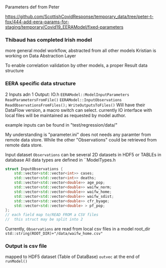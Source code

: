 ###
Parameters def from Peter

https://github.com/ScottishCovidResponse/temporary_data/tree/peter-t-fox/444-add-eera-params-for-staging/temporary/Covid19_EERAModel/fixed-parameters

### Thibaud has completed Irish model
more general model workflow, abstracted from all other models
Kristian is working on Data Abstraction Layer

To enable correlation validation by other models,  a proper Result data structure

### EERA specific data structure

2 Inputs adn 1 Output:  IO.h
 `EERAModel::ModelInputParameters ReadParametersFromFile()`
 `EERAModel::InputObservations ReadObservationsFromFiles();`
 `WriteOutputsToFiles()`
Will have their DataFlow version, a macro switch can select. currently IO interface with local files will be maintained as requested by model author.

example inputs can be found in "test/regression/data/"

My understanding is "parameter.ini" does not needs any paramter from remote data store. While the other "Observations" could be retrieved from remote data store.

Input dataset `Observations` can be several 2D datasets in HDF5 or TABLEs in database
All data types are defined in ``ModelTypes.h
```c++
struct InputObservations {
	std::vector<std::vector<int>> cases;
	std::vector<std::vector<int>> deaths;
	std::vector<std::vector<double>> age_pop;
	std::vector<std::vector<double>> waifw_norm;
	std::vector<std::vector<double>> waifw_home;
	std::vector<std::vector<double>> waifw_sdist;
	std::vector<std::vector<double>> cfr_byage;
	std::vector<std::vector<double> > pf_pop;
};
// each field map to/READ FROM a CSV files
//  this struct may be split into 2
```
Currently, `Observations` are read from local csv files in a model root_dir
`std::string(ROOT_DIR)+"/data/waifw_home.csv"`

### Output is csv file
mapped to HDF5 dataset (Table of DataBase)
`outvec` at the end of `runModel()`